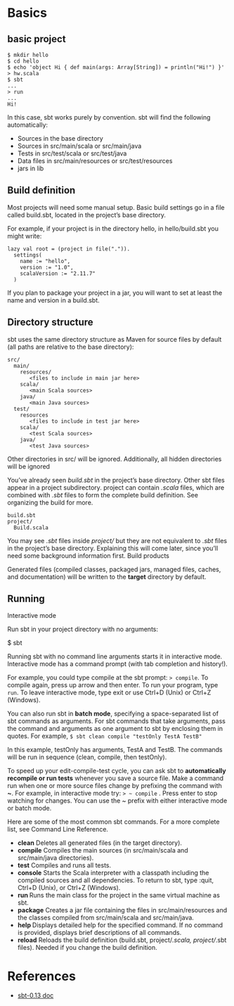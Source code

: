 

# Basics

## basic project

```
$ mkdir hello
$ cd hello
$ echo 'object Hi { def main(args: Array[String]) = println("Hi!") }' > hw.scala
$ sbt
...
> run
...
Hi!
```

In this case, sbt works purely by convention. sbt will find the following automatically:

  - Sources in the base directory
  - Sources in src/main/scala or src/main/java
  - Tests in src/test/scala or src/test/java
  - Data files in src/main/resources or src/test/resources
  - jars in lib

## Build definition 

Most projects will need some manual setup. Basic build settings go in a file called build.sbt, located in the project’s base directory.

For example, if your project is in the directory hello, in hello/build.sbt you might write:

```
lazy val root = (project in file(".")).
  settings(
    name := "hello",
    version := "1.0",
    scalaVersion := "2.11.7"
  )
```
If you plan to package your project in a jar, you will want to set at least the name and version in a build.sbt.

## Directory structure

sbt uses the same directory structure as Maven for source files by default (all paths are relative to the base directory):

```
src/
  main/
    resources/
       <files to include in main jar here>
    scala/
       <main Scala sources>
    java/
       <main Java sources>
  test/
    resources
       <files to include in test jar here>
    scala/
       <test Scala sources>
    java/
       <test Java sources>
```
Other directories in src/ will be ignored. Additionally, all hidden directories will be ignored

You’ve already seen *build.sbt* in the project’s base directory. Other sbt files appear in a project subdirectory. project can contain *.scala* files, which are combined with *.sbt* files to form the complete build definition. See organizing the build for more.

```
build.sbt
project/
  Build.scala
```

You may see *.sbt* files inside *project/* but they are not equivalent to *.sbt* files in the project’s base directory. Explaining this will come later, since you’ll need some background information first.
Build products 

Generated files (compiled classes, packaged jars, managed files, caches, and documentation) will be written to the **target** directory by default.

## Running

Interactive mode 

Run sbt in your project directory with no arguments:

$ sbt

Running sbt with no command line arguments starts it in interactive mode. Interactive mode has a command prompt (with tab completion and history!).

For example, you could type compile at the sbt prompt: `> compile`. To compile again, press up arrow and then enter. To run your program, type `run`. To leave interactive mode, type exit or use Ctrl+D (Unix) or Ctrl+Z (Windows).

You can also run sbt in **batch mode**, specifying a space-separated list of sbt commands as arguments. For sbt commands that take arguments, pass the command and arguments as one argument to sbt by enclosing them in quotes. For example, `$ sbt clean compile "testOnly TestA TestB"`

In this example, testOnly has arguments, TestA and TestB. The commands will be run in sequence (clean, compile, then testOnly).


To speed up your edit-compile-test cycle, you can ask sbt to **automatically recompile or run tests** whenever you save a source file. Make a command run when one or more source files change by prefixing the command with **~**. For example, in interactive mode try: `> ~ compile` . Press enter to stop watching for changes. You can use the ~ prefix with either interactive mode or batch mode.

Here are some of the most common sbt commands. For a more complete list, see Command Line Reference.
 - **clean** Deletes all generated files (in the target directory).
 - **compile** Compiles the main sources (in src/main/scala and src/main/java directories).
 - **test** Compiles and runs all tests.
 - **console** Starts the Scala interpreter with a classpath including the compiled sources and all dependencies. To return to sbt, type :quit, Ctrl+D (Unix), or Ctrl+Z (Windows).
 - **run <argument>** Runs the main class for the project in the same virtual machine as sbt.
 - **package** Creates a jar file containing the files in src/main/resources and the classes compiled from src/main/scala and src/main/java.
 - **help <command>** Displays detailed help for the specified command. If no command is provided, displays brief descriptions of all commands.
 - **reload** Reloads the build definition (build.sbt, project/*.scala, project/*.sbt files). Needed if you change the build definition.


# References

 - [sbt-0.13 doc](http://www.scala-sbt.org/0.13/docs/Basic-Def.html)